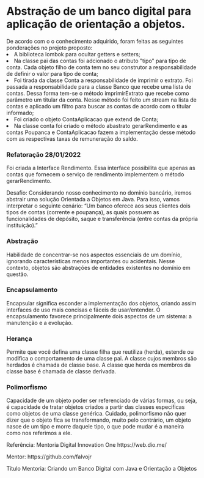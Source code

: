 # Abstração de um banco digital para aplicação de orientação a objetos.

<dt>
De acordo com o o conhecimento adquirido, foram feitas as seguintes ponderações no projeto proposto:
  <li>A biblioteca lombok para ocultar getters e setters;</li>
<li>Na classe pai das contas foi adcionado o atributo "tipo" para tipo de conta. Cada objeto filho de conta tem no seu construtor a responsabilidade de definir o valor para 
tipo de conta;</li>
<li>Foi tirada da classe Conta a responsabilidade de imprimir o extrato. Foi passada a responsabilidade para a classe Banco que recebe uma lista de contas. Dessa forma tem-se 
o método imprimirExtrato que recebe como parâmetro um titular da conta. Nesse método foi feito um stream na lista de contas e aplicado um filtro para buscar as contas de 
acordo com o titular informado;</li>
<li>Foi criado o objeto ContaAplicacao que extend de Conta;</li>
<li>Na classe conta foi criado o método abastrato gerarRendimento e as contas Poupanca e ContaAplicacao fazem a implementação desse método com as respectivas taxas de remuneração do saldo.</li>
</dt>

<h3>Refatoração 28/01/2022</h3>
<p>Foi criada a Interface Rendimento. Essa interface possibilita que apenas as contas que fornecem o serviço de rendimento implementem o método gerarRendimento.</p>

<p></p>


<p>Desafio: Considerando nosso conhecimento no domínio bancário, iremos abstrair uma solução Orientada a Objetos em Java. Para isso, vamos interpretar o seguinte cenário: 
“Um banco oferece aos seus clientes dois tipos de contas (corrente e poupança), as quais possuem as funcionalidades de depósito, saque e transferência 
(entre contas da própria instituição).”</p>

<h3>Abstração</h3>
Habilidade de concentrar-se nos aspectos essenciais de um domínio, ignorando características menos importantes ou acidentais. Nesse contexto, objetos são abstrações de 
entidades existentes no domínio em questão.

<h3>Encapsulamento</h3>
Encapsular significa esconder a implementação dos objetos, criando assim interfaces de uso mais concisas e fáceis de usar/entender. O encapsulamento favorece principalmente 
dois aspectos de um sistema: a manutenção e a evolução.

<h3>Herança</h3>
Permite que você defina uma classe filha que reutiliza (herda), estende ou modifica o comportamento de uma classe pai. A classe cujos membros são herdados é chamada de 
classe base. A classe que herda os membros da classe base é chamada de classe derivada.

<h3>Polimorfismo</h3>
Capacidade de um objeto poder ser referenciado de várias formas, ou seja, é capacidade de tratar objetos criados a partir das classes específicas como objetos de uma 
classe genérica. Cuidado, polimorfismo não quer dizer que o objeto fica se transformando, muito pelo contrário, um objeto nasce de um tipo e morre daquele tipo, o que pode 
mudar é a maneira como nos referimos a ele.

<p></p>
<p>Referência: Mentoria Digital Innovation One https://web.dio.me/</p>
<p>Mentor: https://github.com/falvojr</p>
<p>Título Mentoria: Criando um Banco Digital com Java e Orientação a Objetos</p>
